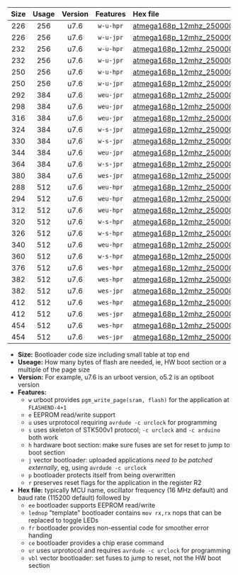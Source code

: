 |Size|Usage|Version|Features|Hex file|
|:-:|:-:|:-:|:-:|:--|
|226|256|u7.6|`w-u-hpr`|[atmega168p_12mhz_250000bps_ur.hex](https://raw.githubusercontent.com/stefanrueger/urboot/main//atmega168p_12mhz_250000bps_ur.hex)|
|226|256|u7.6|`w-u-jpr`|[atmega168p_12mhz_250000bps_ur_vbl.hex](https://raw.githubusercontent.com/stefanrueger/urboot/main//atmega168p_12mhz_250000bps_ur_vbl.hex)|
|232|256|u7.6|`w-u-hpr`|[atmega168p_12mhz_250000bps_lednop_ur.hex](https://raw.githubusercontent.com/stefanrueger/urboot/main//atmega168p_12mhz_250000bps_lednop_ur.hex)|
|232|256|u7.6|`w-u-jpr`|[atmega168p_12mhz_250000bps_lednop_ur_vbl.hex](https://raw.githubusercontent.com/stefanrueger/urboot/main//atmega168p_12mhz_250000bps_lednop_ur_vbl.hex)|
|250|256|u7.6|`w-u-hpr`|[atmega168p_12mhz_250000bps_lednop_fr_ur.hex](https://raw.githubusercontent.com/stefanrueger/urboot/main//atmega168p_12mhz_250000bps_lednop_fr_ur.hex)|
|250|256|u7.6|`w-u-jpr`|[atmega168p_12mhz_250000bps_lednop_fr_ur_vbl.hex](https://raw.githubusercontent.com/stefanrueger/urboot/main//atmega168p_12mhz_250000bps_lednop_fr_ur_vbl.hex)|
|292|384|u7.6|`weu-jpr`|[atmega168p_12mhz_250000bps_ee_ur_vbl.hex](https://raw.githubusercontent.com/stefanrueger/urboot/main//atmega168p_12mhz_250000bps_ee_ur_vbl.hex)|
|298|384|u7.6|`weu-jpr`|[atmega168p_12mhz_250000bps_ee_lednop_ur_vbl.hex](https://raw.githubusercontent.com/stefanrueger/urboot/main//atmega168p_12mhz_250000bps_ee_lednop_ur_vbl.hex)|
|316|384|u7.6|`weu-jpr`|[atmega168p_12mhz_250000bps_ee_lednop_fr_ur_vbl.hex](https://raw.githubusercontent.com/stefanrueger/urboot/main//atmega168p_12mhz_250000bps_ee_lednop_fr_ur_vbl.hex)|
|324|384|u7.6|`w-s-jpr`|[atmega168p_12mhz_250000bps_vbl.hex](https://raw.githubusercontent.com/stefanrueger/urboot/main//atmega168p_12mhz_250000bps_vbl.hex)|
|330|384|u7.6|`w-s-jpr`|[atmega168p_12mhz_250000bps_lednop_vbl.hex](https://raw.githubusercontent.com/stefanrueger/urboot/main//atmega168p_12mhz_250000bps_lednop_vbl.hex)|
|344|384|u7.6|`weu-jpr`|[atmega168p_12mhz_250000bps_ee_lednop_fr_ce_ur_vbl.hex](https://raw.githubusercontent.com/stefanrueger/urboot/main//atmega168p_12mhz_250000bps_ee_lednop_fr_ce_ur_vbl.hex)|
|364|384|u7.6|`w-s-jpr`|[atmega168p_12mhz_250000bps_lednop_fr_vbl.hex](https://raw.githubusercontent.com/stefanrueger/urboot/main//atmega168p_12mhz_250000bps_lednop_fr_vbl.hex)|
|380|384|u7.6|`wes-jpr`|[atmega168p_12mhz_250000bps_ee_vbl.hex](https://raw.githubusercontent.com/stefanrueger/urboot/main//atmega168p_12mhz_250000bps_ee_vbl.hex)|
|288|512|u7.6|`weu-hpr`|[atmega168p_12mhz_250000bps_ee_ur.hex](https://raw.githubusercontent.com/stefanrueger/urboot/main//atmega168p_12mhz_250000bps_ee_ur.hex)|
|294|512|u7.6|`weu-hpr`|[atmega168p_12mhz_250000bps_ee_lednop_ur.hex](https://raw.githubusercontent.com/stefanrueger/urboot/main//atmega168p_12mhz_250000bps_ee_lednop_ur.hex)|
|312|512|u7.6|`weu-hpr`|[atmega168p_12mhz_250000bps_ee_lednop_fr_ur.hex](https://raw.githubusercontent.com/stefanrueger/urboot/main//atmega168p_12mhz_250000bps_ee_lednop_fr_ur.hex)|
|320|512|u7.6|`w-s-hpr`|[atmega168p_12mhz_250000bps.hex](https://raw.githubusercontent.com/stefanrueger/urboot/main//atmega168p_12mhz_250000bps.hex)|
|326|512|u7.6|`w-s-hpr`|[atmega168p_12mhz_250000bps_lednop.hex](https://raw.githubusercontent.com/stefanrueger/urboot/main//atmega168p_12mhz_250000bps_lednop.hex)|
|340|512|u7.6|`weu-hpr`|[atmega168p_12mhz_250000bps_ee_lednop_fr_ce_ur.hex](https://raw.githubusercontent.com/stefanrueger/urboot/main//atmega168p_12mhz_250000bps_ee_lednop_fr_ce_ur.hex)|
|360|512|u7.6|`w-s-hpr`|[atmega168p_12mhz_250000bps_lednop_fr.hex](https://raw.githubusercontent.com/stefanrueger/urboot/main//atmega168p_12mhz_250000bps_lednop_fr.hex)|
|376|512|u7.6|`wes-hpr`|[atmega168p_12mhz_250000bps_ee.hex](https://raw.githubusercontent.com/stefanrueger/urboot/main//atmega168p_12mhz_250000bps_ee.hex)|
|382|512|u7.6|`wes-hpr`|[atmega168p_12mhz_250000bps_ee_lednop.hex](https://raw.githubusercontent.com/stefanrueger/urboot/main//atmega168p_12mhz_250000bps_ee_lednop.hex)|
|382|512|u7.6|`wes-jpr`|[atmega168p_12mhz_250000bps_ee_lednop_vbl.hex](https://raw.githubusercontent.com/stefanrueger/urboot/main//atmega168p_12mhz_250000bps_ee_lednop_vbl.hex)|
|412|512|u7.6|`wes-hpr`|[atmega168p_12mhz_250000bps_ee_lednop_fr.hex](https://raw.githubusercontent.com/stefanrueger/urboot/main//atmega168p_12mhz_250000bps_ee_lednop_fr.hex)|
|412|512|u7.6|`wes-jpr`|[atmega168p_12mhz_250000bps_ee_lednop_fr_vbl.hex](https://raw.githubusercontent.com/stefanrueger/urboot/main//atmega168p_12mhz_250000bps_ee_lednop_fr_vbl.hex)|
|454|512|u7.6|`wes-hpr`|[atmega168p_12mhz_250000bps_ee_lednop_fr_ce.hex](https://raw.githubusercontent.com/stefanrueger/urboot/main//atmega168p_12mhz_250000bps_ee_lednop_fr_ce.hex)|
|454|512|u7.6|`wes-jpr`|[atmega168p_12mhz_250000bps_ee_lednop_fr_ce_vbl.hex](https://raw.githubusercontent.com/stefanrueger/urboot/main//atmega168p_12mhz_250000bps_ee_lednop_fr_ce_vbl.hex)|

- **Size:** Bootloader code size including small table at top end
- **Useage:** How many bytes of flash are needed, ie, HW boot section or a multiple of the page size
- **Version:** For example, u7.6 is an urboot version, o5.2 is an optiboot version
- **Features:**
  + `w` urboot provides `pgm_write_page(sram, flash)` for the application at `FLASHEND-4+1`
  + `e` EEPROM read/write support
  + `u` uses urprotocol requiring `avrdude -c urclock` for programming
  + `s` uses skeleton of STK500v1 protocol; `-c urclock` and `-c arduino` both work
  + `h` hardware boot section: make sure fuses are set for reset to jump to boot section
  + `j` vector bootloader: uploaded applications *need to be patched externally*, eg, using `avrdude -c urclock`
  + `p` bootloader protects itself from being overwritten
  + `r` preserves reset flags for the application in the register R2
- **Hex file:** typically MCU name, oscillator frequency (16 MHz default) and baud rate (115200 default) followed by
  + `ee` bootloader supports EEPROM read/write
  + `lednop` "template" bootloader contains `mov rx,rx` nops that can be replaced to toggle LEDs
  + `fr` bootloader provides non-essential code for smoother error handing
  + `ce` bootloader provides a chip erase command
  + `ur` uses urprotocol and requires `avrdude -c urclock` for programming
  + `vbl` vector bootloader: set fuses to jump to reset, not the HW boot section
